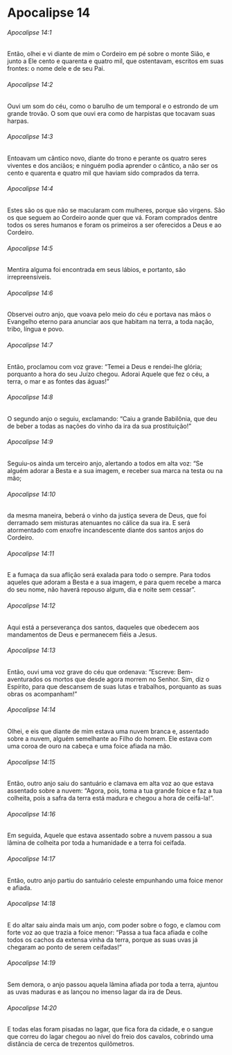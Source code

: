 # Apocalipse 14

###### Apocalipse 14:1

Então, olhei e vi diante de mim o Cordeiro em pé sobre o monte Sião, e junto a Ele cento e quarenta e quatro mil, que ostentavam, escritos em suas frontes: o nome dele e de seu Pai.

###### Apocalipse 14:2

Ouvi um som do céu, como o barulho de um temporal e o estrondo de um grande trovão. O som que ouvi era como de harpistas que tocavam suas harpas.

###### Apocalipse 14:3

Entoavam um cântico novo, diante do trono e perante os quatro seres viventes e dos anciãos; e ninguém podia aprender o cântico, a não ser os cento e quarenta e quatro mil que haviam sido comprados da terra.

###### Apocalipse 14:4

Estes são os que não se macularam com mulheres, porque são virgens. São os que seguem ao Cordeiro aonde quer que vá. Foram comprados dentre todos os seres humanos e foram os primeiros a ser oferecidos a Deus e ao Cordeiro.

###### Apocalipse 14:5

Mentira alguma foi encontrada em seus lábios, e portanto, são irrepreensíveis.

###### Apocalipse 14:6

Observei outro anjo, que voava pelo meio do céu e portava nas mãos o Evangelho eterno para anunciar aos que habitam na terra, a toda nação, tribo, língua e povo.

###### Apocalipse 14:7

Então, proclamou com voz grave: “Temei a Deus e rendei-lhe glória; porquanto a hora do seu Juízo chegou. Adorai Aquele que fez o céu, a terra, o mar e as fontes das águas!”

###### Apocalipse 14:8

O segundo anjo o seguiu, exclamando: “Caiu a grande Babilônia, que deu de beber a todas as nações do vinho da ira da sua prostituição!”

###### Apocalipse 14:9

Seguiu-os ainda um terceiro anjo, alertando a todos em alta voz: “Se alguém adorar a Besta e a sua imagem, e receber sua marca na testa ou na mão;

###### Apocalipse 14:10

da mesma maneira, beberá o vinho da justiça severa de Deus, que foi derramado sem misturas atenuantes no cálice da sua ira. E será atormentado com enxofre incandescente diante dos santos anjos do Cordeiro.

###### Apocalipse 14:11

E a fumaça da sua aflição será exalada para todo o sempre. Para todos aqueles que adoram a Besta e a sua imagem, e para quem recebe a marca do seu nome, não haverá repouso algum, dia e noite sem cessar”.

###### Apocalipse 14:12

Aqui está a perseverança dos santos, daqueles que obedecem aos mandamentos de Deus e permanecem fiéis a Jesus.

###### Apocalipse 14:13

Então, ouvi uma voz grave do céu que ordenava: “Escreve: Bem-aventurados os mortos que desde agora morrem no Senhor. Sim, diz o Espírito, para que descansem de suas lutas e trabalhos, porquanto as suas obras os acompanham!”

###### Apocalipse 14:14

Olhei, e eis que diante de mim estava uma nuvem branca e, assentado sobre a nuvem, alguém semelhante ao Filho do homem. Ele estava com uma coroa de ouro na cabeça e uma foice afiada na mão.

###### Apocalipse 14:15

Então, outro anjo saiu do santuário e clamava em alta voz ao que estava assentado sobre a nuvem: “Agora, pois, toma a tua grande foice e faz a tua colheita, pois a safra da terra está madura e chegou a hora de ceifá-la!”.

###### Apocalipse 14:16

Em seguida, Aquele que estava assentado sobre a nuvem passou a sua lâmina de colheita por toda a humanidade e a terra foi ceifada.

###### Apocalipse 14:17

Então, outro anjo partiu do santuário celeste empunhando uma foice menor e afiada.

###### Apocalipse 14:18

E do altar saiu ainda mais um anjo, com poder sobre o fogo, e clamou com forte voz ao que trazia a foice menor: “Passa a tua faca afiada e colhe todos os cachos da extensa vinha da terra, porque as suas uvas já chegaram ao ponto de serem ceifadas!”

###### Apocalipse 14:19

Sem demora, o anjo passou aquela lâmina afiada por toda a terra, ajuntou as uvas maduras e as lançou no imenso lagar da ira de Deus.

###### Apocalipse 14:20

E todas elas foram pisadas no lagar, que fica fora da cidade, e o sangue que correu do lagar chegou ao nível do freio dos cavalos, cobrindo uma distância de cerca de trezentos quilômetros.

